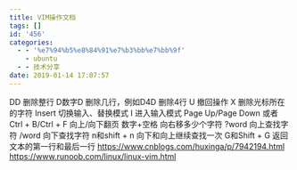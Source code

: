 ```yaml
---
title: VIM操作文档
tags: []
id: '456'
categories:
  - - '%e7%94%b5%e8%84%91%e7%b3%bb%e7%bb%9f'
    - ubuntu
  - - 技术分享
date: 2019-01-14 17:07:57
---
```


DD 删除整行 D数字D 删除几行，例如D4D 删除4行 U 撤回操作 X 删除光标所在的字符 Insert 切换输入、替换模式 I 进入输入模式 Page Up/Page Down 或者 Ctrl + B/Ctrl + F 向上/向下翻页 数字+空格 向右移多少个字符 ?word 向上查找字符 /word 向下查找字符 n和shift + n 向下和向上继续查找一次 G和Shift + G 返回文本的第一行和最后一行 https://www.cnblogs.com/huxinga/p/7942194.html https://www.runoob.com/linux/linux-vim.html